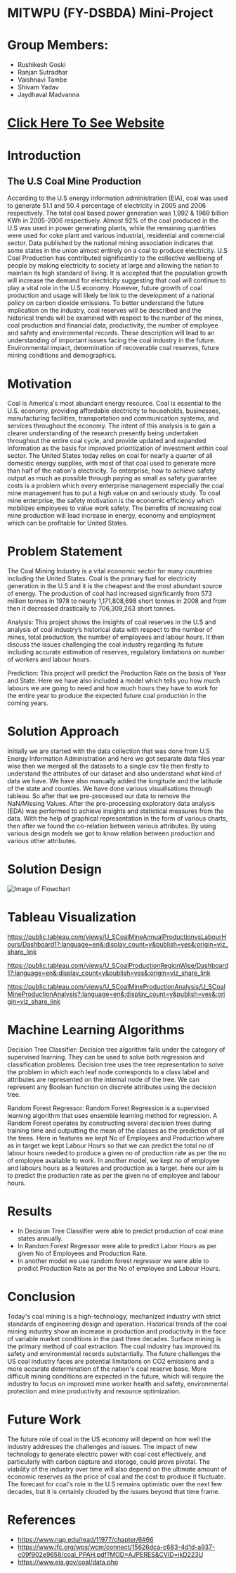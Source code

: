 # MITWPU (FY-DSBDA) Mini-Project
# Group Members:
* Rushikesh Goski
* Ranjan Sutradhar
* Vaishnavi Tambe
* Shivam Yadav
* Jaydhaval Madvanna

# [Click Here To See Website](https://rawcdn.githack.com/rushi329/U.S.CoalProductionAnalysis/b0e7c4fe6922c2eb4b8997961c0888d25bc77d71/index.html)

# Introduction
## The U.S Coal Mine Production
According to the U.S energy information administration (EIA), coal was used to generate 51.1 and 50.4 percentage of electricity in 2005 and 2006 respectively. The total coal based power generation was 1,992 & 1969 billion KWh in 2005-2006 respectively. Almost 92% of the coal produced in the U.S was used in power generating plants, while the remaining quantities were used for coke plant and various industrial, residential and commercial sector. Data published by the national mining association indicates that some states in the union almost entirely on a coal to produce electricity. U.S Coal Production has contributed significantly to the collective wellbeing of people by making electricity to society at large and allowing the nation to maintain its high standard of living. It is accepted that the population growth will increase the demand for electricity suggesting that coal will continue to play a vital role in the U.S economy. However, future growth of coal production and usage will likely be link to the development of a national policy on carbon dioxide emissions. To better understand the future implication on the industry, coal reserves will be described and the historical trends will be examined with respect to the number of the mines, coal production and financial data, productivity, the number of employee and safety and environmental records. These description will lead to an understanding of important issues facing the coal industry in the future. Environmental impact, determination of recoverable coal reserves, future mining conditions and demographics.

# Motivation
Coal is America's most abundant energy resource. Coal is essential to the U.S. economy, providing affordable electricity to households, businesses, manufacturing facilities, transportation and communication systems, and services throughout the economy. The intent of this analysis is to gain a clearer understanding of the research presently being undertaken throughout the entire coal cycle, and provide updated and expanded information as the basis for improved prioritization of investment within coal sector. The United States today relies on coal for nearly a quarter of all domestic energy supplies, with most of that coal used to generate more than half of the nation's electricity. To enterprise, how to achieve safety output as much as possible through paying as small as safety guarantee costs is a problem which every  enterprise management especially the coal mine management has to put a high value on and seriously study. To coal mine enterprise, the safety motivation is the economic efficiency which mobilizes employees to value work safety. The benefits of increasing coal mine production will lead increase in energy, economy and employment which can be profitable for United States.

# Problem Statement
The Coal Mining Industry is a vital economic sector for many countries including the United States. Coal is the primary fuel for electricity generation in the U.S and it is the cheapest and the most abundant source of energy. The production of coal had increased significantly from 573 million tonnes in 1978 to nearly 1,171,808,698 short tonnes in 2008 and from then it decreased drastically to 706,309,263 short tonnes.

Analysis: 
	This project shows the insights of coal reserves in the U.S and analysis of coal industry’s historical data with respect to the number of mines, total production, the number of employees and labour hours. It then discuss the issues challenging the coal industry regarding its future including accurate estimation of reserves, regulatory limitations on number of workers and labour hours.

Prediction:
	This project will predict the Production Rate on the basis of Year and State. Here we have also included a model which tells you how much labours we are going to need and how much hours they have to work for the entire year to produce the expected future coal production in the coming years.

# Solution Approach
	
Initially we are started with the data collection that was done from U.S Energy Information Administration and here we got separate data files year wise then we merged all the datasets to a single csv file then firstly to understand the attributes of our dataset and also understand what kind of data we have. We have also manually added the longitude and the latitude of the state and counties. We have done various visualisations through tableau. So after that we pre-processed our data to remove the NaN/Missing Values. After the pre-processing exploratory data analysis (EDA) was performed to achieve insights and statistical measures from the data. With the help of graphical representation in the form of various charts, then after we found the co-relation between various attributes. By using various design models we got to know relation between production and various other attributes.

# Solution Design
![Image of Flowchart](https://github.com/rushi329/U.S.CoalProductionAnalysis/blob/af5d786e10625fbd5d4fcb68e7521f26e4835f68/Blank%20diagram%20(3).png)

# Tableau Visualization

https://public.tableau.com/views/U_SCoalMineAnnualProductionvsLabourHours/Dashboard1?:language=en&:display_count=y&publish=yes&:origin=viz_share_link

https://public.tableau.com/views/U_SCoalProductionRegionWise/Dashboard1?:language=en&:display_count=y&publish=yes&:origin=viz_share_link

https://public.tableau.com/views/U_SCoalMineProductionAnalysis/U_SCoalMineProductionAnalysis?:language=en&:display_count=y&publish=yes&:origin=viz_share_link

# Machine Learning Algorithms
Decision Tree Classifier:  Decision tree algorithm falls under the category of supervised learning. They can be used to solve both regression and classification problems. Decision tree uses the tree representation to solve the problem in which each leaf node corresponds to a class label and attributes are represented on the internal node of the tree. We can represent any Boolean function on discrete attributes using the decision tree.

Random Forest Regressor:  Random Forest Regression is a supervised learning algorithm that uses ensemble learning method for regression. A Random Forest operates by constructing several decision trees during training time and outputting the mean of the classes as the prediction of all the trees. 
Here in features we kept No of Employees and Production where as in target we kept Labour Hours so that we can predict the total no of labour hours needed to produce a given no of production rate as per the no of employee available to work.
In another model, we kept no of employee and labours hours as a features and production as a target. here our aim is to predict the production rate as per the given no of employee and labour hours.

# Results
* In Decision Tree Classifier were able to predict production of coal mine states annually.
* In Random Forest Regressor were able to predict Labor Hours as per given No of Employees and Production Rate.
* In another model we use random forest regressor we were able to predict Production Rate as per the No of employee and Labour Hours.

# Conclusion
Today's coal mining is a high-technology, mechanized industry with strict standards of engineering design and operation. Historical trends of the coal mining industry show an increase in production and productivity in the face of variable market conditions in the past three decades. Surface mining is the primary method of coal extraction. The coal industry has improved its safety and environmental records substantially. The future challenges the US coal industry faces are potential limitations on CO2 emissions and a more accurate determination of the nation's coal reserve base. More difficult mining conditions are expected in the future, which will require the industry to focus on improved mine worker health and safety, environmental protection and mine productivity and resource optimization.

# Future Work

The future role of coal in the US economy will depend on how well the industry addresses the challenges and issues.
The impact of new technology to generate electric power with coal cost effectively, and particularly with carbon capture and storage, could prove pivotal.
The viability of the industry over time will also depend on the ultimate amount of economic reserves as the price of coal and the cost to produce it fluctuate.
The forecast for coal's role in the U.S remains optimistic over the next few decades, but it is certainly clouded by the issues beyond that time frame.

# References 
* https://www.nap.edu/read/11977/chapter/6#66
* https://www.ifc.org/wps/wcm/connect/15626dca-c683-4d1d-a937-c09f902e9658/coal_PPAH.pdf?MOD=AJPERES&CVID=jkD223U
* https://www.eia.gov/coal/data.php

